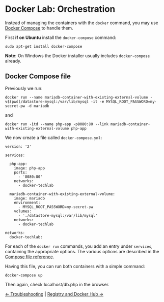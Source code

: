 # Docker Lab: Orchestration

Instead of managing the containers with the `docker` command, you may use [Docker Compose](https://docs.docker.com/compose/) to handle them.

First **if on Ubuntu** install the `docker-compose` command:

```
sudo apt-get install docker-compose
```

**Note:** On Windows the Docker installer usually includes `docker-compose` already.

## Docker Compose file

Previously we run:

```
docker run --name mariadb-container-with-existing-external-volume -v$(pwd)/datastore-mysql:/var/lib/mysql -it -e MYSQL_ROOT_PASSWORD=my-secret-pw -d mariadb
```

and

```
docker run -itd --name php-app -p8080:80 --link mariadb-container-with-existing-external-volume php-app
```

We now create a file called `docker-compose.yml`:

```
version: '2'

services:

  php-app:
    image: php-app
    ports:
      - '8080:80'
    networks:
      - docker-techlab

  mariadb-container-with-existing-external-volume:
    image: mariadb
    environment:
      - MYSQL_ROOT_PASSWORD=my-secret-pw
    volumes:
      - './datastore-mysql:/var/lib/mysql'
    networks:
      - docker-techlab

networks:
  docker-techlab:
```

For each of the `docker run` commands, you add an entry under `services`, containing the appropriate options. The various options are described in the [Compose file reference](https://docs.docker.com/compose/compose-file/).

Having this file, you can run both containers with a simple command:

```
docker-compose up
```

Then again, check localhost/db.php in the browser.

[← Troubleshooting](11_troubleshooting.md) |
[Registry and Docker Hub →](13_dockerhub.md)
